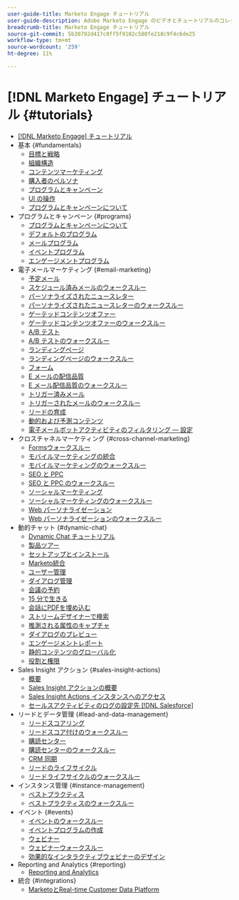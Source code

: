 ```yaml
---
user-guide-title: Marketo Engage チュートリアル
user-guide-description: Adobe Marketo Engage のビデオとチュートリアルのコレクションです。
breadcrumb-title: Marketo Engage チュートリアル
source-git-commit: 5b30792d417c8ff5f9102c580fe218c9f4c6de25
workflow-type: tm+mt
source-wordcount: '259'
ht-degree: 11%

---
```



# [!DNL Marketo Engage] チュートリアル {#tutorials}

+ [[!DNL Marketo Engage] チュートリアル](/help/_marketo-main/overview.md)
+ 基本 {#fundamentals}
   + [目標と戦略](/help/fundamentals/goals-and-strategy-learn.md)
   + [組織構造](/help/fundamentals/organizational-structure-learn.md)
   + [コンテンツマーケティング](/help/fundamentals/content-marketing-learn.md)
   + [購入者のペルソナ](/help/fundamentals/buyer-personas-learn.md)
   + [プログラムとキャンペーン](/help/fundamentals/programs-and-campaigns.md)
   + [UI の操作](/help/fundamentals/ui-navigation.md)
   + [プログラムとキャンペーンについて](/help/fundamentals/understand-programs-and-campaigns.md)
+ プログラムとキャンペーン {#programs}
   + [プログラムとキャンペーンについて](/help/programs/understanding-programs-and-campaigns.md)
   + [デフォルトのプログラム](/help/programs/default-programs.md)
   + [メールプログラム](/help/programs/email-programs.md)
   + [イベントプログラム](/help/programs/event-programs.md)
   + [エンゲージメントプログラム](/help/programs/engagement-programs.md)
+ 電子メールマーケティング {#email-marketing}
   + [予定メール](/help/email-marketing/scheduled-email-learn.md)
   + [スケジュール済みメールのウォークスルー](/help/email-marketing/scheduled-email-watch.md)
   + [パーソナライズされたニュースレター](/help/email-marketing/personalized-newsletter-learn.md)
   + [パーソナライズされたニュースレターのウォークスルー](/help/email-marketing/personalized-newsletter-watch.md)
   + [ゲーテッドコンテンツオファー](/help/email-marketing/gated-content-offer-learn.md)
   + [ゲーテッドコンテンツオファーのウォークスルー](/help/email-marketing/gated-content-offer-watch.md)
   + [A/B テスト](/help/email-marketing/ab-testing-learn.md)
   + [A/B テストのウォークスルー](/help/email-marketing/ab-testing-watch.md)
   + [ランディングページ ](/help/email-marketing/landing-pages-learn.md)
   + [ランディングページのウォークスルー](/help/email-marketing/landing-pages-watch.md)
   + [フォーム](/help/email-marketing/forms-learn.md)
   + [E メールの配信品質](/help/email-marketing/email-deliverability-learn.md)
   + [E メール配信品質のウォークスルー](/help/email-marketing/email-deliverability-watch.md)
   + [トリガー済みメール](/help/email-marketing/triggered-email-learn.md)
   + [トリガーされたメールのウォークスルー](/help/email-marketing/triggered-email-watch.md)
   + [リードの育成](/help/email-marketing/lead-nuturing-learn.md)
   + [動的および予測コンテンツ](/help/email-marketing/dynamic-and-predictive-content-learn.md)
   + [電子メールボットアクティビティのフィルタリング — 設定](/help/filtering-email-bot-activities/setup.md)
+ クロスチャネルマーケティング {#cross-channel-marketing}
   + [Formsウォークスルー](/help/email-marketing/forms-watch.md)
   + [モバイルマーケティングの統合](/help/cross-channel-marketing/mobile-marketing-learn.md)
   + [モバイルマーケティングのウォークスルー](/help/cross-channel-marketing/mobile-marketing-watch.md)
   + [SEO と PPC](/help/cross-channel-marketing/seo-and-ppc-learn.md)
   + [SEO と PPC のウォークスルー](/help/cross-channel-marketing/seo-and-ppc-watch.md)
   + [ソーシャルマーケティング](/help/cross-channel-marketing/social-marketing-learn.md)
   + [ソーシャルマーケティングのウォークスルー](/help/cross-channel-marketing/social-marketing-watch.md)
   + [Web パーソナライゼーション](/help/cross-channel-marketing/web-personalization-learn.md)
   + [Web パーソナライゼーションのウォークスルー](/help/cross-channel-marketing/web-personalization-watch.md)
+ 動的チャット {#dynamic-chat}
   + [Dynamic Chat チュートリアル](/help/dynamic-chat/dynamic-chat-overview.md)
   + [製品ツアー](/help/dynamic-chat/product-tour.md)
   + [セットアップとインストール](/help/dynamic-chat/setup.md)
   + [Marketo統合](/help/dynamic-chat/marketo-integration.md)
   + [ユーザー管理](/help/dynamic-chat/user-management.md)
   + [ダイアログ管理](/help/dynamic-chat/dialogue-management.md)
   + [会議の予約](/help/dynamic-chat/meeting-booking.md)
   + [15 分で生きる](/help/dynamic-chat/go-live-in-15-minutes.md)
   + [会話にPDFを埋め込む](/help/dynamic-chat/document-cloud-integration.md)
   + [ストリームデザイナーで検索](/help/dynamic-chat/search-in-stream-designer.md)
   + [推測される属性のキャプチャ](/help/dynamic-chat/capture-inferred-attributes.md)
   + [ダイアログのプレビュー](/help/dynamic-chat/dialogue-preview.md)
   + [エンゲージメントレポート](/help/dynamic-chat/engagement-report.md)
   + [静的コンテンツのグローバル化](/help/dynamic-chat/globalization-of-static-content.md)
   + [役割と権限](/help/dynamic-chat/roles-and-permissions.md)
+ Sales Insight アクション {#sales-insight-actions}
   + [概要](/help/sales-insight-actions/overview.md)
   + [Sales Insight アクションの概要](/help/sales-insight-actions/sales-insight-actions-overview.md)
   + [Sales Insight Actions インスタンスへのアクセス](/help/sales-insight-actions/accessing-your-sales-insight-actions-instance.md)
   + [セールスアクティビティのログの設定先 [!DNL Salesforce]](/help/sales-insight-actions/configure-sales-activity-logging-to-salesforce.md)
+ リードとデータ管理 {#lead-and-data-management}
   + [リードスコアリング](/help/lead-and-data-management/lead-scoring-learn.md)
   + [リードスコア付けのウォークスルー](/help/lead-and-data-management/lead-scoring-watch.md)
   + [購読センター](/help/lead-and-data-management/subscription-center-learn.md)
   + [購読センターのウォークスルー](/help/lead-and-data-management/subscription-center-watch.md)
   + [CRM 同期](/help/lead-and-data-management/crm-sync-learn.md)
   + [リードのライフサイクル](/help/lead-and-data-management/lead-lifecycle-learn.md)
   + [リードライフサイクルのウォークスルー](/help/lead-and-data-management/lead-lifecycle-watch.md)
+ インスタンス管理 {#instance-management}
   + [ベストプラクティス](/help/instance-management/best-practice-learn.md)
   + [ベストプラクティスのウォークスルー](/help/instance-management/best-practice-watch.md)
+ イベント {#events}
   + [イベントのウォークスルー](/help/events/events-watch.md)
   + [イベントプログラムの作成](/help/events/events-learn.md)
   + [ウェビナー](/help/events/webinar-learn.md)
   + [ウェビナーウォークスルー](/help/events/webinar-watch.md)
   + [効果的なインタラクティブウェビナーのデザイン](/help/events/design-an-effective-interactive-webinar.md)
+ Reporting and Analytics {#reporting}
   + [Reporting and Analytics](/help/reporting/reporting-and-analytics.md)
+ 統合 {#integrations}
   + [MarketoとReal-time Customer Data Platform](https://experienceleague.adobe.com/docs/platform-learn/tutorials/sources/ingest-data-from-marketo.html)
